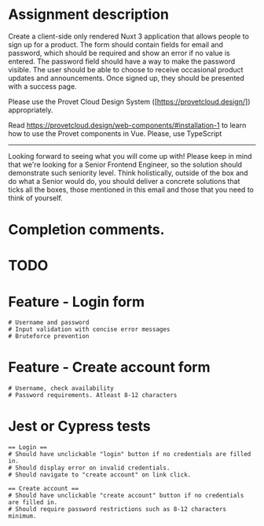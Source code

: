 # Assignment description

Create a client-side only rendered Nuxt 3 application that allows people to sign up for a product. The form should contain fields for email and password, which should be required and show an error if no value is entered. The password field should have a way to make the password visible. The user should be able to choose to receive occasional product updates and announcements. Once signed up, they should be presented with a success page.

Please use the Provet Cloud Design System ([https://provetcloud.design/]) appropriately.

Read https://provetcloud.design/web-components/#installation-1 to learn how to use the Provet components in Vue. Please, use TypeScript

---

Looking forward to seeing what you will come up with! Please keep in mind that we're looking for a Senior Frontend Engineer, so the solution should demonstrate such seniority level. Think holistically, outside of the box and do what a Senior would do, you should deliver a concrete solutions that ticks all the boxes, those mentioned in this email and those that you need to think of yourself.

# Completion comments.

# TODO

# Feature - Login form
    # Username and password
    # Input validation with concise error messages
    # Bruteforce prevention

# Feature - Create account form
    # Username, check availability
    # Password requirements. Atleast 8-12 characters

# Jest or Cypress tests
    == Login ==
    # Should have unclickable "login" button if no credentials are filled in.
    # Should display error on invalid credentials.
    # Should navigate to "create account" on link click.

    == Create account ==
    # Should have unclickable "create account" button if no credentials are filled in.
    # Should require password restrictions such as 8-12 characters minimum.
